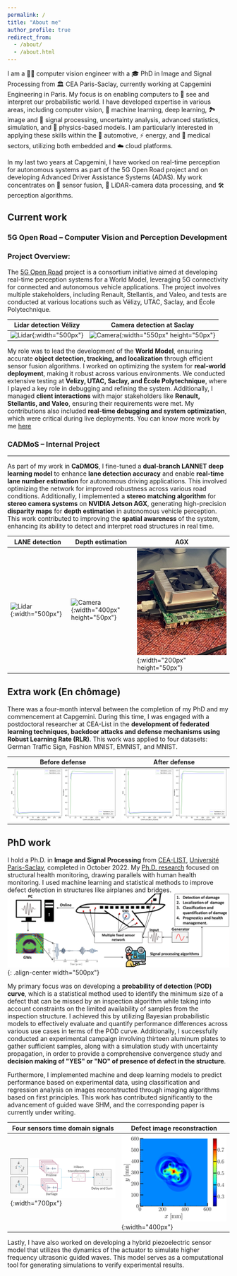 ```yaml
---
permalink: /
title: "About me"
author_profile: true
redirect_from: 
  - /about/
  - /about.html
---
```

<p>
    I am a 👨‍💻 computer vision engineer with a 🎓 PhD in Image and Signal Processing from 🏛️ CEA Paris-Saclay, currently working at Capgemini Engineering in Paris.  
    My focus is on enabling computers to 👀 see and interpret our probabilistic world.  
    I have developed expertise in various areas, including computer vision, 🤖 machine learning,  
    deep learning, 🏞️ image and 📡 signal processing, uncertainty analysis, advanced statistics,  
    simulation, and 🔬 physics-based models.  
    I am particularly interested in applying these skills within the 🚗 automotive, ⚡ energy,  
    and 🏥 medical sectors, utilizing both embedded and ☁️ cloud platforms.
</p>
<p>
    In my last two years at Capgemini, I have worked on real-time perception for autonomous systems  
    as part of the 5G Open Road project and on developing Advanced Driver Assistance Systems (ADAS).  
    My work concentrates on 🔄 sensor fusion, 📡 LiDAR-camera data processing, and 🛠️ perception algorithms.
</p>

Current work
------
### 5G Open Road – Computer Vision and Perception Development

### Project Overview:

The [5G Open Road](http://5gopenroad.com/) project is a consortium initiative aimed at developing real-time perception systems for a World Model, leveraging 5G connectivity for connected and autonomous vehicle applications. The project involves multiple stakeholders, including Renault, Stellantis, and Valeo, and tests are conducted at various locations such as Vélizy, UTAC, Saclay, and École Polytechnique.

| Lidar detection  Vélizy | Camera detection at Saclay |
|---------|---------|
| ![Lidar](images/LidarDetection.gif){:width="500px"} | ![Camera](images/Saclay.png){:width="550px" height="50px"} |


My role was to lead the development of the **World Model**, ensuring accurate **object detection, tracking, and localization** through efficient sensor fusion algorithms. I worked on optimizing the system for **real-world deployment**, making it robust across various environments. We conducted extensive testing at **Velizy, UTAC, Saclay, and École Polytechnique**, where I played a key role in debugging and refining the system. Additionally, I managed **client interactions** with major stakeholders like **Renault, Stellantis, and Valeo**, ensuring their requirements were met.  My contributions also included **real-time debugging and system optimization**, which were critical during live deployments. You can know more work by me [here](/portfolio/portfolio-3/) 

### CADMoS – Internal Project
------
As part of my work in **CaDMOS**, I fine-tuned a **dual-branch LANNET deep learning model** to enhance **lane detection accuracy** and enable **real-time lane number estimation** for autonomous driving applications. This involved optimizing the network for improved robustness across various road conditions. Additionally, I implemented a **stereo matching algorithm** for **stereo camera systems** on **NVIDIA Jetson AGX**, generating high-precision **disparity maps** for **depth estimation** in autonomous vehicle perception. This work contributed to improving the **spatial awareness** of the system, enhancing its ability to detect and interpret road structures in real time.

| LANE detection | Depth estimation| AGX |
|---------|---------|---------|
| ![Lidar](images/Lannet.gif){:width="500px"} | ![Camera](images/Depth_lannet.gif){:width="400px" height="50px"} |![AGX](images/IMG_0697.jpg){:width="200px" height="50px"}

Extra work (En chômage)
------
There was a four-month interval between the completion of my PhD and my commencement at Capgemini. During this time, I was engaged with a postdoctoral researcher at CEA-List in the **development of federated learning techniques, backdoor attacks and defense mechanisms using Robust Learning Rate (RLR)**. This work was applied to four datasets: German Traffic Sign, Fashion MNIST, EMNIST, and MNIST. 


| Before defense | After defense |
|---------|---------|
| ![RLRB](images/RLR_B.png) | ![RLRB](images/RLR_B.png) |


PhD work
------
I hold a Ph.D. in **Image and Signal Processing** from [CEA-LIST](https://list.cea.fr/fr/), [Université Paris-Saclay](https://www.google.com/search?client=ubuntu-sn&channel=fs&q=universit%C3%A9+paris+saclay), completed in October 2022. My [Ph.D. research](https://theses.hal.science/tel-04318941) focused on structural health monitoring, drawing parallels with human health monitoring. I used machine learning and statistical methods to improve defect detection in structures like airplanes and bridges.
![SHM - Structural Health Monitoring](images/SHM.png "Structural Health Monitoring"){: .align-center width="500px"}

My primary focus was on developing a **probability of detection (POD) curve**, which is a statistical method used to identify the minimum size of a defect that can be missed by an inspection algorithm while taking into account constraints on the limited availability of samples from the inspection structure. I achieved this by utilizing Bayesian probabilistic models to effectively evaluate and quantify performance differences across various use cases in terms of the POD curve. Additionally, I successfully conducted an experimental campaign involving thirteen aluminum plates to gather sufficient samples, along with a simulation study with uncertainty propagation, in order to provide a comprehensive convergence study and **decision making of "YES" or "NO" of presence of defect in the structure**. 

Furthermore, I implemented machine and deep learning models to predict performance based on experimental data, using classification and regression analysis on images reconstructed through imaging algorithms based on first principles. This work has contributed significantly to the advancement of guided wave SHM, and the corresponding paper is currently under writing.


| Four sensors time domain signals | Defect image reconstraction |
|---------|---------|
| ![SHM - Defect detection](images/ImageReco.png "Image reconstraction"){:width="700px"} | ![Experiment](images/experiment_dig.gif){:width="400px"} |

Lastly, I have also worked on developing a hybrid piezoelectric sensor model that utilizes the dynamics of the actuator to simulate higher frequency ultrasonic guided waves. This model serves as a computational tool for generating simulations to verify experimental results.

<!-- Currently, on weekends, we are actively collaborating on backdoor attack and defense strategies for the YOLO model, as well as working on a research paper. Please note that this experience is not included in my resume. -->


<!-- 





A data-driven personal website
======
Like many other Jekyll-based GitHub Pages templates, Academic Pages makes you separate the website's content from its form. The content & metadata of your website are in structured markdown files, while various other files constitute the theme, specifying how to transform that content & metadata into HTML pages. You keep these various markdown (.md), YAML (.yml), HTML, and CSS files in a public GitHub repository. Each time you commit and push an update to the repository, the [GitHub pages](https://pages.github.com/) service creates static HTML pages based on these files, which are hosted on GitHub's servers free of charge.

Many of the features of dynamic content management systems (like Wordpress) can be achieved in this fashion, using a fraction of the computational resources and with far less vulnerability to hacking and DDoSing. You can also modify the theme to your heart's content without touching the content of your site. If you get to a point where you've broken something in Jekyll/HTML/CSS beyond repair, your markdown files describing your talks, publications, etc. are safe. You can rollback the changes or even delete the repository and start over -- just be sure to save the markdown files! Finally, you can also write scripts that process the structured data on the site, such as [this one](https://github.com/academicpages/academicpages.github.io/blob/master/talkmap.ipynb) that analyzes metadata in pages about talks to display [a map of every location you've given a talk](https://academicpages.github.io/talkmap.html).

Getting started
======
1. Register a GitHub account if you don't have one and confirm your e-mail (required!)
1. Fork [this repository](https://github.com/academicpages/academicpages.github.io) by clicking the "fork" button in the top right. 
1. Go to the repository's settings (rightmost item in the tabs that start with "Code", should be below "Unwatch"). Rename the repository "[your GitHub username].github.io", which will also be your website's URL.
1. Set site-wide configuration and create content & metadata (see below -- also see [this set of diffs](http://archive.is/3TPas) showing what files were changed to set up [an example site](https://getorg-testacct.github.io) for a user with the username "getorg-testacct")
1. Upload any files (like PDFs, .zip files, etc.) to the files/ directory. They will appear at https://[your GitHub username].github.io/files/example.pdf.  
1. Check status by going to the repository settings, in the "GitHub pages" section

Site-wide configuration
------
The main configuration file for the site is in the base directory in [_config.yml](https://github.com/academicpages/academicpages.github.io/blob/master/_config.yml), which defines the content in the sidebars and other site-wide features. You will need to replace the default variables with ones about yourself and your site's github repository. The configuration file for the top menu is in [_data/navigation.yml](https://github.com/academicpages/academicpages.github.io/blob/master/_data/navigation.yml). For example, if you don't have a portfolio or blog posts, you can remove those items from that navigation.yml file to remove them from the header. 

Create content & metadata
------
For site content, there is one markdown file for each type of content, which are stored in directories like _publications, _talks, _posts, _teaching, or _pages. For example, each talk is a markdown file in the [_talks directory](https://github.com/academicpages/academicpages.github.io/tree/master/_talks). At the top of each markdown file is structured data in YAML about the talk, which the theme will parse to do lots of cool stuff. The same structured data about a talk is used to generate the list of talks on the [Talks page](https://academicpages.github.io/talks), each [individual page](https://academicpages.github.io/talks/2012-03-01-talk-1) for specific talks, the talks section for the [CV page](https://academicpages.github.io/cv), and the [map of places you've given a talk](https://academicpages.github.io/talkmap.html) (if you run this [python file](https://github.com/academicpages/academicpages.github.io/blob/master/talkmap.py) or [Jupyter notebook](https://github.com/academicpages/academicpages.github.io/blob/master/talkmap.ipynb), which creates the HTML for the map based on the contents of the _talks directory).

**Markdown generator**

I have also created [a set of Jupyter notebooks](https://github.com/academicpages/academicpages.github.io/tree/master/markdown_generator
) that converts a CSV containing structured data about talks or presentations into individual markdown files that will be properly formatted for the Academic Pages template. The sample CSVs in that directory are the ones I used to create my own personal website at stuartgeiger.com. My usual workflow is that I keep a spreadsheet of my publications and talks, then run the code in these notebooks to generate the markdown files, then commit and push them to the GitHub repository.

How to edit your site's GitHub repository
------
Many people use a git client to create files on their local computer and then push them to GitHub's servers. If you are not familiar with git, you can directly edit these configuration and markdown files directly in the github.com interface. Navigate to a file (like [this one](https://github.com/academicpages/academicpages.github.io/blob/master/_talks/2012-03-01-talk-1.md) and click the pencil icon in the top right of the content preview (to the right of the "Raw | Blame | History" buttons). You can delete a file by clicking the trashcan icon to the right of the pencil icon. You can also create new files or upload files by navigating to a directory and clicking the "Create new file" or "Upload files" buttons. 

Example: editing a markdown file for a talk
![Editing a markdown file for a talk](/images/editing-talk.png)

For more info
------
More info about configuring Academic Pages can be found in [the guide](https://academicpages.github.io/markdown/). The [guides for the Minimal Mistakes theme](https://mmistakes.github.io/minimal-mistakes/docs/configuration/) (which this theme was forked from) might also be helpful. -->
